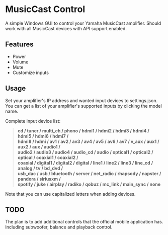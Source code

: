 # MusicCast Control

A simple Windows GUI to control your Yamaha MusicCast amplifier. Should work with all MusicCast devices with API support enabled.

## Features
* Power
* Volume
* Mute
* Customize inputs

## Usage
Set your amplifier's IP address and wanted input devices to settings.json.<br />
You can get a list of your amplifier's supported inputs by clicking the model name.<br />

Complete input device list:<br />
>**cd / tuner / multi_ch / phono / hdmi1 / hdmi2 / hdmi3 / hdmi4 / hdmi5 / hdmi6 / hdmi7 /**<br />
>**hdmi8 / hdmi / av1 / av2 / av3 / av4 / av5 / av6 / av7 / v_aux / aux1 / aux2 / aux / audio1 /**<br />
>**audio2 / audio3 / audio4 / audio_cd / audio / optical1 / optical2 / optical / coaxial1 / coaxial2 /**<br />
>**coaxial / digital1 / digital2 / digital / line1 / line2 / line3 / line_cd / analog / tv / bd_dvd /**<br />
>**usb_dac / usb / bluetooth / server / net_radio / rhapsody / napster / pandora / siriusxm /**<br />
>**spotify / juke / airplay / radiko / qobuz / mc_link / main_sync / none**

Note that you can use capitalized letters when adding devices.

## TODO
The plan is to add additional controls that the official mobile application has. Including subwoofer, balance and playback control.
